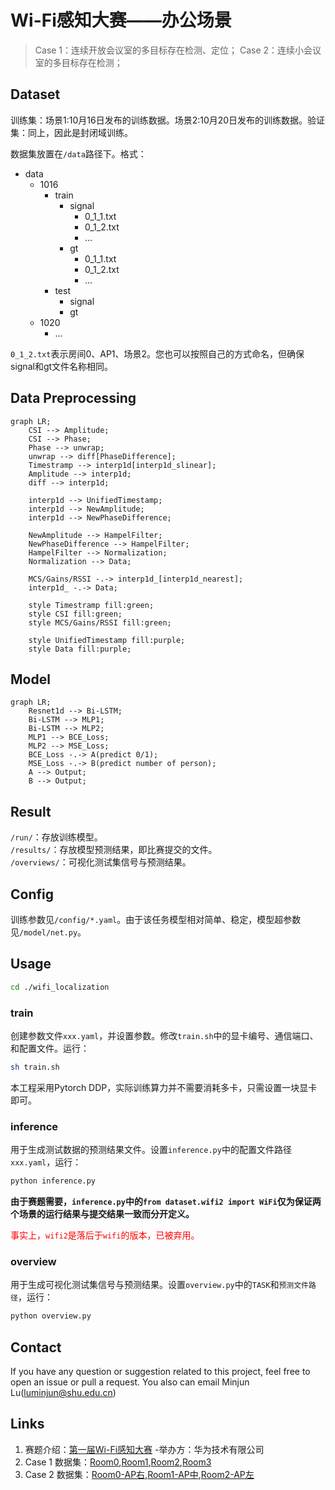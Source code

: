 # Wi-Fi感知大赛——办公场景
> Case 1：连续开放会议室的多目标存在检测、定位；
> Case 2：连续小会议室的多目标存在检测；

## Dataset
训练集：场景1:10月16日发布的训练数据。场景2:10月20日发布的训练数据。验证集：同上，因此是封闭域训练。

数据集放置在`/data`路径下。格式：

-  data
    - 1016
        - train
            - signal
                - 0_1_1.txt
                - 0_1_2.txt
                - ...
            - gt
                - 0_1_1.txt
                - 0_1_2.txt
                - ...
        - test
            - signal
            - gt
    - 1020
        - ...

`0_1_2.txt`表示房间0、AP1、场景2。您也可以按照自己的方式命名，但确保signal和gt文件名称相同。
## Data Preprocessing
```mermaid
graph LR;
    CSI --> Amplitude;
    CSI --> Phase;
    Phase --> unwrap;
    unwrap --> diff[PhaseDifference];
    Timestramp --> interp1d[interp1d_slinear];
    Amplitude --> interp1d;
    diff --> interp1d;

    interp1d --> UnifiedTimestamp;
    interp1d --> NewAmplitude;
    interp1d --> NewPhaseDifference;

    NewAmplitude --> HampelFilter;
    NewPhaseDifference --> HampelFilter;
    HampelFilter --> Normalization;
    Normalization --> Data;

    MCS/Gains/RSSI -.-> interp1d_[interp1d_nearest];
    interp1d_ -.-> Data;

    style Timestramp fill:green;
    style CSI fill:green;
    style MCS/Gains/RSSI fill:green;

    style UnifiedTimestamp fill:purple;
    style Data fill:purple;

```
<!-- ```mermaid
graph LR;
    MCS/Gains/RSSI -.-> interp1d_[interp1d_nearest];
    interp1d_ -.-> Data;
``` -->
## Model
```mermaid
graph LR;
    Resnet1d --> Bi-LSTM;
    Bi-LSTM --> MLP1;
    Bi-LSTM --> MLP2;
    MLP1 --> BCE_Loss;
    MLP2 --> MSE_Loss;
    BCE_Loss -.-> A(predict 0/1);
    MSE_Loss -.-> B(predict number of person);
    A --> Output;
    B --> Output;
```

## Result
`/run/`：存放训练模型。<br>
`/results/`：存放模型预测结果，即比赛提交的文件。<br>
`/overviews/`：可视化测试集信号与预测结果。<br>

## Config
训练参数见`/config/*.yaml`。由于该任务模型相对简单、稳定，模型超参数见`/model/net.py`。

## Usage
```bash
cd ./wifi_localization
```
### train
创建参数文件`xxx.yaml`，并设置参数。修改`train.sh`中的显卡编号、通信端口、和配置文件。运行：
```bash
sh train.sh
```
本工程采用Pytorch DDP，实际训练算力并不需要消耗多卡，只需设置一块显卡即可。

### inference
用于生成测试数据的预测结果文件。设置`inference.py`中的配置文件路径`xxx.yaml`，运行：
```bash
python inference.py
```
**由于赛题需要，`inference.py`中的`from dataset.wifi2 import WiFi`仅为保证两个场景的运行结果与提交结果一致而分开定义。**<p style="color: red;">事实上，`wifi2`是落后于`wifi`的版本，已被弃用。</p>

### overview
用于生成可视化测试集信号与预测结果。设置`overview.py`中的`TASK`和`预测文件路径`，运行：
```bash
python overview.py
```

## Contact
If you have any question or suggestion related to this project, feel free to open an issue or pull a request. You also can email Minjun Lu(luminjun@shu.edu.cn)

## Links
1. 赛题介绍：[第一届Wi-Fi感知大赛](https://competition.huaweicloud.com/information/1000041958/circumstance)    -举办方：华为技术有限公司 
2. Case 1 数据集：[Room0](https://res-static.hc-cdn.cn/cloudbu-site/china/zh-cn/WiFi_sensing/wifi%20sensing%20contest%201016/1697437846576614303.zip),[Room1](https://res-static.hc-cdn.cn/cloudbu-site/china/zh-cn/WiFi_sensing/wifi%20sensing%20contest%201016/1697438036600130255.zip),[Room2](https://res-static.hc-cdn.cn/cloudbu-site/china/zh-cn/WiFi_sensing/wifi%20sensing%20contest%201016/1697438259272695377.zip),[Room3](https://res-static.hc-cdn.cn/cloudbu-site/china/zh-cn/WiFi_sensing/wifi%20sensing%20contest%201016/1697438338117517614.zip)
3. Case 2 数据集：[Room0-AP右](https://res-static.hc-cdn.cn/cloudbu-site/china/zh-cn/WiFi_sensing/wifi%20sensing%20contest%201020/1697765533864672087.zip),[Room1-AP中](https://res-static.hc-cdn.cn/cloudbu-site/china/zh-cn/WiFi_sensing/wifi%20sensing%20contest%201020/1697765620023356359.zip),[Room2-AP左](https://res-static.hc-cdn.cn/cloudbu-site/china/zh-cn/WiFi_sensing/wifi%20sensing%20contest%201020/1697765709268131102.zip)
